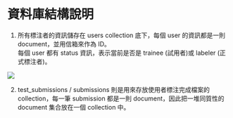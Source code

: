 # 資料庫結構說明


1. 所有標注者的資訊儲存在 users collection 底下，每個 user 的資訊都是一則 document，並用信箱來作為 ID。
<br>每個 user 都有 status 資訊，表示當前是否是 trainee (試用者)或 labeler (正式標注者)。

![](https://i.imgur.com/cfrhChr.png)

2. test_submissions / submissions 則是用來存放使用者標注完成檔案的 collection，每一筆 submission 都是一則 document，因此把一堆同質性的 document 集合放在一個 collection 中。


